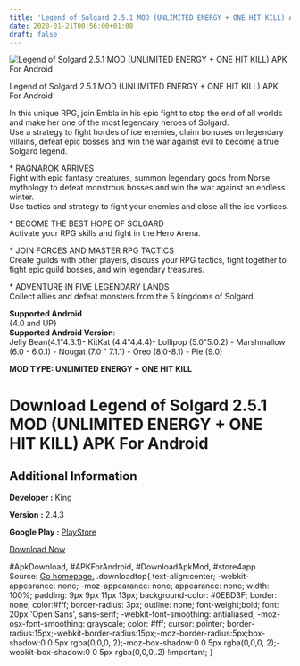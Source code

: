 ```yaml
---
title: 'Legend of Solgard 2.5.1 MOD (UNLIMITED ENERGY + ONE HIT KILL) APK For Android'
date: 2020-01-21T00:56:00+01:00
draft: false
---
```


![Legend of Solgard 2.5.1 MOD (UNLIMITED ENERGY + ONE HIT KILL) APK For Android](https://i0.wp.com/apkhome.net/wp-content/uploads/2020/01/Legend-of-Solgard-2.5.1-MOD-UNLIMITED-ENERGY-ONE-HIT-KILL.png "Legend of Solgard 2.5.1 MOD (UNLIMITED ENERGY + ONE HIT KILL) APK For Android")

  

Legend of Solgard 2.5.1 MOD (UNLIMITED ENERGY + ONE HIT KILL) APK For Android

In this unique RPG, join Embla in his epic fight to stop the end of all worlds and make her one of the most legendary heroes of Solgard.  
Use a strategy to fight hordes of ice enemies, claim bonuses on legendary villains, defeat epic bosses and win the war against evil to become a true Solgard legend.

\* RAGNAROK ARRIVES  
Fight with epic fantasy creatures, summon legendary gods from Norse mythology to defeat monstrous bosses and win the war against an endless winter.  
Use tactics and strategy to fight your enemies and close all the ice vortices.

\* BECOME THE BEST HOPE OF SOLGARD  
Activate your RPG skills and fight in the Hero Arena.

\* JOIN FORCES AND MASTER RPG TACTICS  
Create guilds with other players, discuss your RPG tactics, fight together to fight epic guild bosses, and win legendary treasures.

\* ADVENTURE IN FIVE LEGENDARY LANDS  
Collect allies and defeat monsters from the 5 kingdoms of Solgard.

**Supported Android**  
{4.0 and UP}  
**Supported Android Version**:-  
Jelly Bean(4.1"4.3.1)- KitKat (4.4"4.4.4)- Lollipop (5.0"5.0.2) - Marshmallow (6.0 - 6.0.1) - Nougat (7.0 " 7.1.1) - Oreo (8.0-8.1) - Pie (9.0)

**MOD TYPE: UNLIMITED ENERGY + ONE HIT KILL**

Download Legend of Solgard 2.5.1 MOD (UNLIMITED ENERGY + ONE HIT KILL) APK For Android
======================================================================================

Additional Information
----------------------

**Developer :** King

**Version :** 2.4.3

**Google Play :** [PlayStore](https://play.google.com/store/apps/details?id=com.king.solgard)

  

[Download Now](https://store4app.co/post/legend-of-solgard-2-5-1-mod-unlimited-energy-one-hit-kill-apk-for-android_1579548157)

  
#ApkDownload, #APKForAndroid, #DownloadApkMod, #store4app  
Source: [Go homepage.](https://store4app.co/post/legend-of-solgard-2-5-1-mod-unlimited-energy-one-hit-kill-apk-for-android_1579548157) .downloadtop{ text-align:center; -webkit-appearance: none; -moz-appearance: none; appearance: none; width: 100%; padding: 9px 9px 11px 13px; background-color: #0EBD3F; border: none; color:#fff; border-radius: 3px; outline: none; font-weight;bold; font: 20px 'Open Sans', sans-serif; -webkit-font-smoothing: antialiased; -moz-osx-font-smoothing: grayscale; color: #fff; cursor: pointer; border-radius:15px;-webkit-border-radius:15px;-moz-border-radius:5px;box-shadow:0 0 5px rgba(0,0,0,.2);-moz-box-shadow:0 0 5px rgba(0,0,0,.2);-webkit-box-shadow:0 0 5px rgba(0,0,0,.2) !important; }